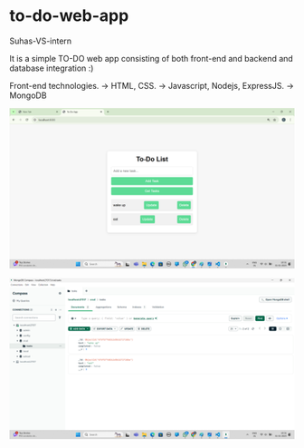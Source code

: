 # to-do-web-app
Suhas-VS-intern

It is a simple TO-DO web app consisting of both front-end and backend and database integration :)

Front-end technologies.
-> HTML, CSS.
-> Javascript, Nodejs, ExpressJS.
-> MongoDB

![image alt](https://github.com/Suhas-l6361/to-do-web-app/blob/87e78186d351dde6a0f92d49292d6d2711fdf09e/Screenshot%20(29).png)

![image alt](https://github.com/Suhas-l6361/to-do-web-app/blob/067a6dccd201fab48bcd96179125224a8ef70fea/Screenshot%20(28).png)

